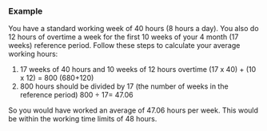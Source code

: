 ###  Example

You have a standard working week of 40 hours (8 hours a day). You also do 12
hours of overtime a week for the first 10 weeks of your 4 month (17 weeks)
reference period. Follow these steps to calculate your average working hours:

  1. 17 weeks of 40 hours and 10 weeks of 12 hours overtime (17 x 40) + (10 x 12) = 800 (680+120) 
  2. 800 hours should be divided by 17 (the number of weeks in the reference period) 800 ÷ 17= 47.06 

So you would have worked an average of 47.06 hours per week. This would be
within the working time limits of 48 hours.

